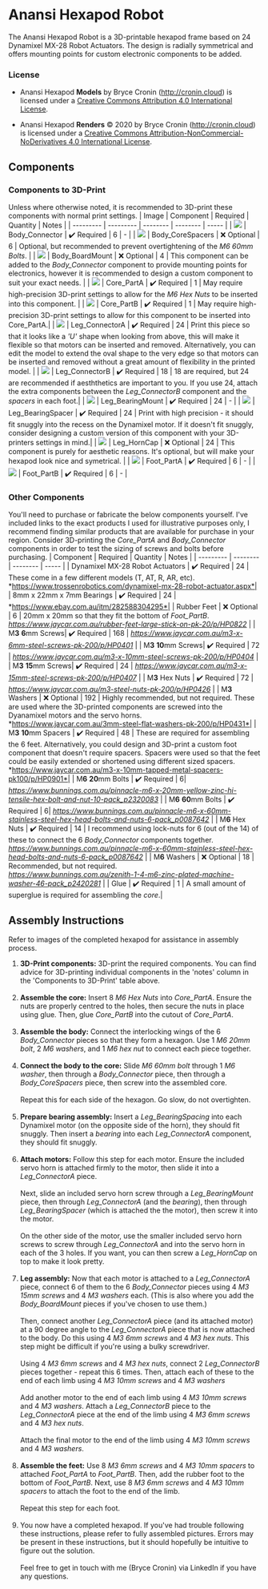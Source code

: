 
# Anansi Hexapod Robot
The Anansi Hexapod Robot is a 3D-printable hexapod frame based on 24 Dynamixel MX-28 Robot Actuators. The design is radially symmetrical and offers mounting points for custom electronic components to be added.

### License
- Anansi Hexapod **Models** by Bryce Cronin (http://cronin.cloud) is licensed under a [Creative Commons Attribution 4.0 International License](https://creativecommons.org/licenses/by/4.0/ "Creative Commons Attribution 4.0 International License").

- Anansi Hexapod **Renders** © 2020 by Bryce Cronin (http://cronin.cloud) is licensed under a [Creative Commons Attribution-NonCommercial-NoDerivatives 4.0 International License](https://creativecommons.org/licenses/by-nc-nd/4.0/ "Creative Commons Attribution-NonCommercial-NoDerivatives 4.0 International License").

## Components
### Components to 3D-Print
Unless where otherwise noted, it is recommended to 3D-print these components with normal print settings. 
| Image | Component | Required | Quantity | Notes |
| --------- | --------- | -------- | -------- | ----- |
| ![](Renders/Individual%20Components/Body_Connector.png) | Body_Connector  | ✔️ Required | 6 | - |
| ![](Renders/Individual%20Components/Body_CoreSpacers.png) | Body_CoreSpacers | ❌ Optional  | 6 | Optional, but recommended to prevent overtightening of the *M6 60mm Bolts*. |
| ![](Renders/Individual%20Components/Body_BoardMount.png) | Body_BoardMount | ❌ Optional  | 4 | This component can be added to the *Body_Connector* component to provide mounting points for electronics, however it is recommended to design a custom component to suit your exact needs. |
| ![](Renders/Individual%20Components/Core_PartA.png) | Core_PartA  | ✔️ Required | 1 | May require high-precision 3D-print settings to allow for the *M6 Hex Nuts* to be inserted into this component. |
| ![](Renders/Individual%20Components/Core_PartB.png) | Core_PartB | ✔️ Required | 1 | May require high-precision 3D-print settings to allow for this component to be inserted into Core_PartA.|
| ![](Renders/Individual%20Components/Leg_ConnectorA.png) | Leg_ConnectorA  | ✔️ Required | 24 | Print this piece so that it looks like a *'U'* shape when looking from above, this will make it flexible so that motors can be inserted and removed. Alternatively, you can edit the model to extend the oval shape to the very edge so that motors can be inserted and removed without a great amount of flexibility in the printed model.  |
| ![](Renders/Individual%20Components/Leg_ConnectorB.png) | Leg_ConnectorB  | ✔️ Required | 18 | 18 are required, but 24 are recommended if aesththetics are important to you. If you use 24, attach the extra components between the *Leg_ConnectorB* component and the *spacers* in each foot.|
| ![](Renders/Individual%20Components/Leg_BearingMount.png) | Leg_BearingMount  | ✔️ Required | 24 | - |
| ![](Renders/Individual%20Components/Leg_BearingSpacer.png) | Leg_BearingSpacer  | ✔️ Required | 24 | Print with high precision - it should fit snuggly into the recess on the Dynamixel motor. If it doesn't fit snuggly, consider designing a custom version of this component with your 3D-printers settings in mind.|
| ![](Renders/Individual%20Components/Leg_Horncap.png) | Leg_HornCap  | ❌ Optional | 24 | This component is purely for aesthetic reasons. It's optional, but will make your hexapod look nice and symetrical. |
| ![](Renders/Individual%20Components/Foot_PartA.png) | Foot_PartA  | ✔️ Required | 6 | - |
| ![](Renders/Individual%20Components/Foot_PartB.png) | Foot_PartB  | ✔️ Required | 6 | - |

### Other Components
You'll need to purchase or fabricate the below components yourself. I've included links to the exact products I used for illustrative purposes only, I recommend finding similar products that are available for purchase in your region. Consider 3D-printing the *Core_PartA* and *Body_Connector* components in order to test the sizing of screws and bolts before purchasing.
| Component | Required | Quantity | Notes |
| --------- | -------- | -------- | ----- |
| Dynamixel MX-28 Robot Actuators | ✔️ Required | 24 | These come in a few different models (T, AT, R, AR, etc). <br>*https://www.trossenrobotics.com/dynamixel-mx-28-robot-actuator.aspx*|
| 8mm x 22mm x 7mm Bearings | ✔️ Required | 24 | *https://www.ebay.com.au/itm/282588304295*|
| Rubber Feet | ❌ Optional | 6 | 20mm x 20mm so that they fit the bottom of *Foot_PartB*. <br>*https://www.jaycar.com.au/rubber-feet-large-stick-on-pk-20/p/HP0822* |
| M**3** **6**mm Screws| ✔️ Required | 168 | *https://www.jaycar.com.au/m3-x-6mm-steel-screws-pk-200/p/HP0401* |
| M**3** **10**mm Screws| ✔️ Required | 72 | *https://www.jaycar.com.au/m3-x-10mm-steel-screws-pk-200/p/HP0404* |
| M**3** **15**mm Screws| ✔️ Required | 24 | *https://www.jaycar.com.au/m3-x-15mm-steel-screws-pk-200/p/HP0407* |
| M**3** Hex Nuts | ✔️ Required | 72 |  *https://www.jaycar.com.au/m3-steel-nuts-pk-200/p/HP0426* |
| M**3** Washers | ❌ Optional | 192 | Highly recommended, but not required. These are used where the 3D-printed components are screwed into the Dyanamixel motors and the servo horns.<br>*https://www.jaycar.com.au/3mm-steel-flat-washers-pk-200/p/HP0431*|
| M**3** **10**mm Spacers | ✔️ Required | 48 | These are required for assembling the 6 feet. Alternatively, you could design and 3D-print a custom foot component that doesn't require spacers. Spacers were used so that the feet could be easily extended or shortened using different sized spacers. <br>*https://www.jaycar.com.au/m3-x-10mm-tapped-metal-spacers-pk100/p/HP0901*|
| M**6** **20**mm Bolts | ✔️ Required | 6| *https://www.bunnings.com.au/pinnacle-m6-x-20mm-yellow-zinc-hi-tensile-hex-bolt-and-nut-10-pack_p2320083*  |
| M**6** **60**mm Bolts | ✔️ Required | 6| *https://www.bunnings.com.au/pinnacle-m6-x-60mm-stainless-steel-hex-head-bolts-and-nuts-6-pack_p0087642* |
| M**6** Hex Nuts | ✔️ Required | 14 | I recommend using lock-nuts for 6 (out of the 14) of these to connect the 6 *Body_Connector* components together.<br>*https://www.bunnings.com.au/pinnacle-m6-x-60mm-stainless-steel-hex-head-bolts-and-nuts-6-pack_p0087642* |
| M**6** Washers | ❌ Optional | 18 | Recommended, but not required.<br>*https://www.bunnings.com.au/zenith-1-4-m6-zinc-plated-machine-washer-46-pack_p2420281* |
| Glue | ✔️ Required | 1 | A small amount of superglue is required for assembling the *core*.|

## Assembly Instructions
Refer to images of the completed hexapod for assistance in assembly process.
1. **3D-Print components:** 3D-print the required components. You can find advice for 3D-printing individual components in the 'notes' column in the 'Components to 3D-Print' table above.<br><br>
2. **Assemble the core:** Insert 8 *M6 Hex Nuts* into *Core_PartA*. Ensure the nuts are properly centred to the holes, then secure the nuts in place using glue. Then, glue *Core_PartB* into the cutout of *Core_PartA*.<br><br>
3. **Assemble the body:** Connect the interlocking wings of the 6 *Body_Connector* pieces so that they form a hexagon. Use 1 *M6 20mm bolt*, 2 *M6 washers*, and 1 *M6 hex nut* to connect each piece together.<br><br>
4. **Connect the body to the core:** Slide *M6 60mm bolt* through 1 *M6 washer*, then through a *Body_Connector* piece, then through a *Body_CoreSpacers* piece, then screw into the assembled core.<br><br>Repeat this for each side of the hexagon. Go slow, do not overtighten.<br><br>
5. **Prepare bearing assembly:** Insert a *Leg_BearingSpacing* into each Dynamixel motor (on the opposite side of the horn), they should fit snuggly. Then insert a *bearing* into each *Leg_ConnectorA* component, they should fit snuggly.<br><br>
6. **Attach motors:** Follow this step for each motor. Ensure the included servo horn is attached firmly to the motor, then slide it into a *Leg_ConnectorA* piece. <br><br>Next, slide an included servo horn screw through a *Leg_BearingMount* piece, then through *Leg_ConnectorA* (and the *bearing*), then through *Leg_BearingSpacer* (which is attached the the motor), then screw it into the motor.<br><br>On the other side of the motor, use the smaller included servo horn screws to screw through *Leg_ConnectorA* and into the servo horn in each of the 3 holes. If you want, you can then screw a *Leg_HornCap* on top to make it look pretty.<br><br>
7. **Leg assembly:** Now that each motor is attached to a *Leg_ConnectorA* piece, connect 6 of them to the 6 *Body_Connector* pieces using 4 *M3 15mm screws* and 4 *M3 washers* each. (This is also where you add the *Body_BoardMount* pieces if you've chosen to use them.)<br><br>Then, connect another *Leg_ConnectorA* piece (and its attached motor) at a 90 degree angle to the *Leg_ConnectorA* piece that is now attached to the body. Do this using 4 *M3 6mm screws* and 4 *M3 hex nuts*. This step might be difficult if you're using a bulky screwdriver.<br><br>Using 4 *M3 6mm screws* and 4 *M3 hex nuts*, connect 2 *Leg_ConnectorB* pieces together - repeat this 6 times. Then, attach each of these to the end of each limb using 4 *M3 10mm screws* and 4 *M3 washers*<br><br>Add another motor to the end of each limb using 4 *M3 10mm screws* and 4 *M3 washers*. Attach a *Leg_ConnectorB* piece to the *Leg_ConnectorA* piece at the end of the limb using 4 *M3 6mm screws* and 4 *M3 hex nuts*.<br><br>Attach the final motor to the end of the limb using 4 *M3 10mm screws* and 4 *M3 washers*. <br><br>
8. **Assemble the feet:** Use 8 *M3 6mm screws* and 4 *M3 10mm spacers* to attached *Foot_PartA* to *Foot_PartB*. Then, add the rubber foot to the bottom of *Foot_PartB*. Next, use 8 *M3 6mm screws* and 4 *M3 10mm spacers* to attach the foot to the end of the limb.<br><br>Repeat this step for each foot.<br><br>
9. You now have a completed hexapod. If you've had trouble following these instructions, please refer to fully assembled pictures. Errors may be present in these instructions, but it should hopefully be intuitive to figure out the solution.<br><br>Feel free to get in touch with me (Bryce Cronin) via LinkedIn if you have any questions.
